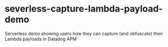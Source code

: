 # severless-capture-lambda-payload-demo
Serverless demo showing users how they can capture (and obfuscate) their Lambda payloads in Datadog APM
